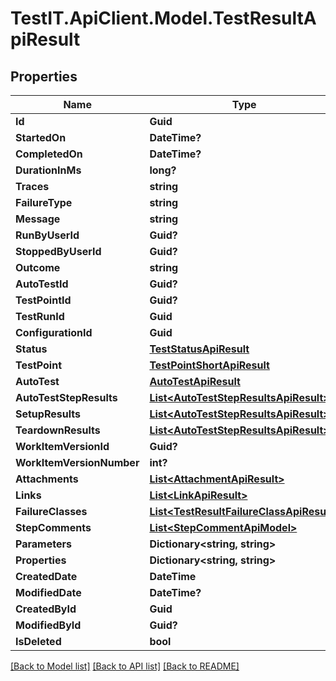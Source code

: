 # TestIT.ApiClient.Model.TestResultApiResult

## Properties

Name | Type | Description | Notes
------------ | ------------- | ------------- | -------------
**Id** | **Guid** |  | 
**StartedOn** | **DateTime?** |  | [optional] 
**CompletedOn** | **DateTime?** |  | [optional] 
**DurationInMs** | **long?** |  | [optional] 
**Traces** | **string** |  | [optional] 
**FailureType** | **string** |  | [optional] 
**Message** | **string** |  | [optional] 
**RunByUserId** | **Guid?** |  | [optional] 
**StoppedByUserId** | **Guid?** |  | [optional] 
**Outcome** | **string** |  | 
**AutoTestId** | **Guid?** |  | [optional] 
**TestPointId** | **Guid?** |  | [optional] 
**TestRunId** | **Guid** |  | 
**ConfigurationId** | **Guid** |  | 
**Status** | [**TestStatusApiResult**](TestStatusApiResult.md) |  | 
**TestPoint** | [**TestPointShortApiResult**](TestPointShortApiResult.md) |  | [optional] 
**AutoTest** | [**AutoTestApiResult**](AutoTestApiResult.md) |  | [optional] 
**AutoTestStepResults** | [**List&lt;AutoTestStepResultsApiResult&gt;**](AutoTestStepResultsApiResult.md) |  | [optional] 
**SetupResults** | [**List&lt;AutoTestStepResultsApiResult&gt;**](AutoTestStepResultsApiResult.md) |  | [optional] 
**TeardownResults** | [**List&lt;AutoTestStepResultsApiResult&gt;**](AutoTestStepResultsApiResult.md) |  | [optional] 
**WorkItemVersionId** | **Guid?** |  | [optional] 
**WorkItemVersionNumber** | **int?** |  | [optional] 
**Attachments** | [**List&lt;AttachmentApiResult&gt;**](AttachmentApiResult.md) |  | 
**Links** | [**List&lt;LinkApiResult&gt;**](LinkApiResult.md) |  | 
**FailureClasses** | [**List&lt;TestResultFailureClassApiResult&gt;**](TestResultFailureClassApiResult.md) |  | 
**StepComments** | [**List&lt;StepCommentApiModel&gt;**](StepCommentApiModel.md) |  | [optional] 
**Parameters** | **Dictionary&lt;string, string&gt;** |  | [optional] 
**Properties** | **Dictionary&lt;string, string&gt;** |  | [optional] 
**CreatedDate** | **DateTime** |  | 
**ModifiedDate** | **DateTime?** |  | [optional] 
**CreatedById** | **Guid** |  | 
**ModifiedById** | **Guid?** |  | [optional] 
**IsDeleted** | **bool** |  | 

[[Back to Model list]](../README.md#documentation-for-models) [[Back to API list]](../README.md#documentation-for-api-endpoints) [[Back to README]](../README.md)

